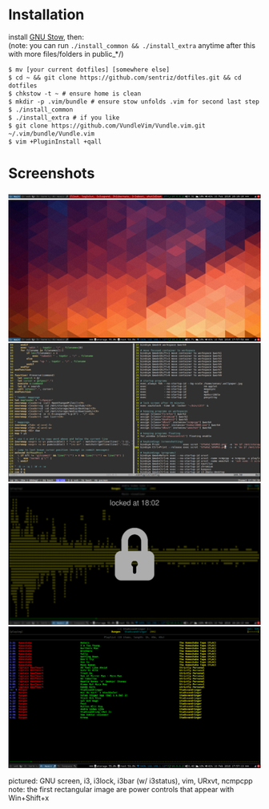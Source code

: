 # Installation 

install [GNU Stow](https://www.gnu.org/software/stow/), then:  
(note: you can run `./install_common && ./install_extra` anytime after this with more files/folders in public_*/)

    $ mv [your current dotfiles] [somewhere else]
    $ cd ~ && git clone https://github.com/sentriz/dotfiles.git && cd dotfiles
    $ chkstow -t ~ # ensure home is clean
    $ mkdir -p .vim/bundle # ensure stow unfolds .vim for second last step
    $ ./install_common
    $ ./install_extra # if you like
    $ git clone https://github.com/VundleVim/Vundle.vim.git ~/.vim/bundle/Vundle.vim
    $ vim +PluginInstall +qall

# Screenshots

![power controls](screens/power_controls.png)
![main](screens/main.png)
![vim & screen](screens/vim__screen.png)
![locked](screens/lock.png)
![ncmpcpp](screens/ncmpcpp.png)

pictured: GNU screen, i3, i3lock, i3bar (w/ i3status), vim, URxvt, ncmpcpp  
note: the first rectangular image are power controls that appear with Win+Shift+x
